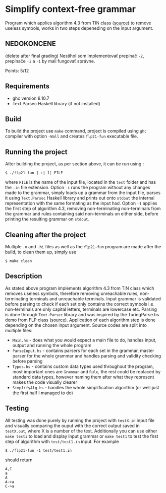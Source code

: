 # Simplify context-free grammar

Program which applies algorithm 4.3 from TIN class ([source](http://www.fit.vutbr.cz/study/courses/TIN/public/Texty/TIN-studijni-text.pdf "Source")) to remove useless symbols, works in two steps depeneding on the input argument.

## NEDOKONCENE
(delete after final grading)
Nestihol som implementovať prepínač `-2`, prepínače `-i` a `-1` by mali fungovať správne.

Points: 5/12

## Requirements
* ghc version 8.10.7
* Text.Parsec Haskell library (if not installed)

## Build
To build the project use `make` command, project is compiled using `ghc` compiler with option `-Wall` and creates `flp21-fun` executable file.

## Running the project
After building the project, as per section above, it can be run using :

```shell
$ ./flp21-fun [-i|-1] FILE
```
where 
`FILE` is the name of the input file, located in the `test` folder and has the `.in` file extension. Option `-i` runs the program without any changes made to the grammar, simply loads up a grammar from the input file, parses it using `Text.Parsec` Haskell library and prints out onto `stdout` the internal representation with the same formating as the input had. Option `-1` applies the first step of algorithm 4.3, removing non-terminating non-terminals from the grammar and rules containing said non-terminals on either side, before printing the resulting grammar on `stdout`.

## Cleaning after the project

Multiple `.o` and `.hi` files as well as the `flp21-fun` program are made after the build, to clean them up, simply use
```shell
$ make clean
```

## Description

As stated above program implements algorithm 4.3 from TIN class which removes useless symbols, therefore removing unreachable rules, non-terminating terminals and unreachable terminals. Input grammar is validated before parsing to check if each set only contains the correct symbols i.e. non-terminals are only capital letters, terminals are lowercase etc. Parsing is done through `Text.Parsec` library and was inspired by the TuringParse.hs demo from FLP class ([source](https://wis.fit.vutbr.cz/FIT/st/cfs.php.cs?file=%2Fcourse%2FFLP-IT%2Fpclabs%2FTuring-machine%2FTuringParse.hs&cid=14578 "Source")). Application of each algorithm step is done depending on the chosen input argument. Source codes are split into multiple files:
* `Main.hs` - does what you would expect a main file to do, handles input, output and running the whole program
* `ParseInput.hs` - contains parsers for each set in the grammar, master parser for the whole grammar and handles parsing and validity checking before parsing
* `Types.hs` - contains custom data types used throughout the program, most important ones are `Grammar` and `Rule`, the rest could be replaced by standard data types, however naming them after what they represent makes the code visually clearer
* `SimplifyAlg.hs` - handles the whole simplification algorithm (or well just the first half I managed to do)

## Testing

All testing was done purely by running the project with `testX.in` input file and visually comparing the ouput with the correct output saved in `testX.out`, where X is a number of the test. Additionally you can use either `make testi` to load and display input grammar or `make test1` to test the first step of algorithm with `test/test1.in` input.
For example 
```shell
$ ./flp21-fun -1 test/test1.in
```
should return
```
A,C
a
A
A->a
C->a

```
